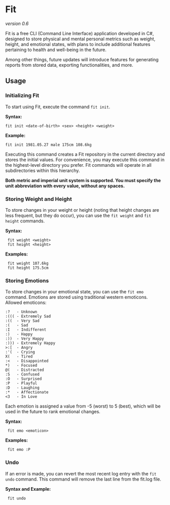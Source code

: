 # Fit

*version 0.6*

Fit is a free CLI (Command Line Interface) application developed in C#, designed to store physical and mental personal metrics such as weight, height, and emotional states, with plans to include additional features pertaining to health and well-being in the future.

Among other things, future updates will introduce features for generating reports from stored data, exporting functionalities, and more.

## Usage

### Initializing Fit

To start using Fit, execute the command `fit init`.

**Syntax:** 

    fit init <date-of-birth> <sex> <height> <weight>

**Example:**

    fit init 1981.05.27 male 175cm 108.6kg

Executing this command creates a Fit repository in the current directory and stores the initial values. For convenience, you may execute this command in the highest-level directory you prefer. Fit commands will operate in all subdirectories within this hierarchy.

**Both metric and imperial unit system is supported. You must specify the unit abbreviation with every value, without any spaces.**

### Storing Weight and Height

To store changes in your weight or height (noting that height changes are less frequent, but they do occur), you can use the `fit weight` and `fit height` commands.

**Syntax:**

     fit weight <weight>
     fit height <height>

**Examples:** 

     fit weight 107.6kg
     fit height 175.5cm

### Storing Emotions

To store changes in your emotional state, you can use the `fit emo` command. Emotions are stored using traditional western emoticons. Allowed emoticons:

    :?   - Unknown
    :((( - Extremely Sad
    :((  - Very Sad
    :(   - Sad
    :I   - Indifferent
    :)   - Happy
    :))  - Very Happy
    :))) - Extremely Happy
    >:[  - Angry
    :'(  - Crying
    X(   - Tired
    :<   - Disappointed
    *)   - Focused
    @(   - Distracted   
    :S   - Confused
    :O   - Surprised
    :P   - Playful
    :D   - Laughing
    :*   - Affectionate
    <3   - In Love

Each emotion is assigned a value from -5 (worst) to 5 (best), which will be used in the future to rank emotional changes.

**Syntax:**

     fit emo <emoticon>

**Examples:**

     fit emo :P

### Undo

If an error is made, you can revert the most recent log entry with the `fit undo` command. This command will remove the last line from the fit.log file.

**Syntax and Example:**

     fit undo
